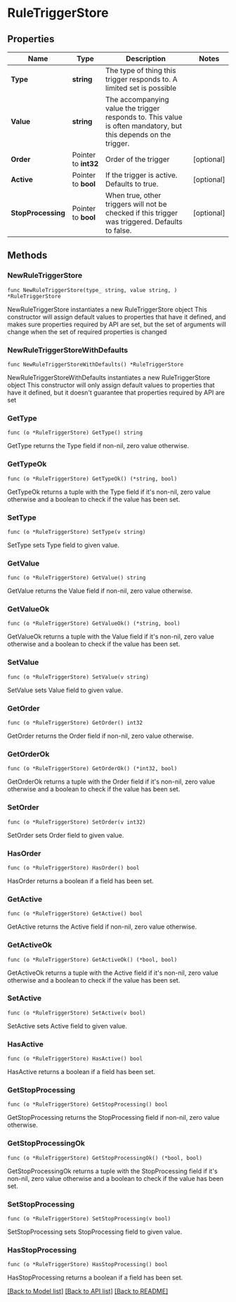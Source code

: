 # RuleTriggerStore

## Properties

Name | Type | Description | Notes
------------ | ------------- | ------------- | -------------
**Type** | **string** | The type of thing this trigger responds to. A limited set is possible | 
**Value** | **string** | The accompanying value the trigger responds to. This value is often mandatory, but this depends on the trigger. | 
**Order** | Pointer to **int32** | Order of the trigger | [optional] 
**Active** | Pointer to **bool** | If the trigger is active. Defaults to true. | [optional] 
**StopProcessing** | Pointer to **bool** | When true, other triggers will not be checked if this trigger was triggered. Defaults to false. | [optional] 

## Methods

### NewRuleTriggerStore

`func NewRuleTriggerStore(type_ string, value string, ) *RuleTriggerStore`

NewRuleTriggerStore instantiates a new RuleTriggerStore object
This constructor will assign default values to properties that have it defined,
and makes sure properties required by API are set, but the set of arguments
will change when the set of required properties is changed

### NewRuleTriggerStoreWithDefaults

`func NewRuleTriggerStoreWithDefaults() *RuleTriggerStore`

NewRuleTriggerStoreWithDefaults instantiates a new RuleTriggerStore object
This constructor will only assign default values to properties that have it defined,
but it doesn't guarantee that properties required by API are set

### GetType

`func (o *RuleTriggerStore) GetType() string`

GetType returns the Type field if non-nil, zero value otherwise.

### GetTypeOk

`func (o *RuleTriggerStore) GetTypeOk() (*string, bool)`

GetTypeOk returns a tuple with the Type field if it's non-nil, zero value otherwise
and a boolean to check if the value has been set.

### SetType

`func (o *RuleTriggerStore) SetType(v string)`

SetType sets Type field to given value.


### GetValue

`func (o *RuleTriggerStore) GetValue() string`

GetValue returns the Value field if non-nil, zero value otherwise.

### GetValueOk

`func (o *RuleTriggerStore) GetValueOk() (*string, bool)`

GetValueOk returns a tuple with the Value field if it's non-nil, zero value otherwise
and a boolean to check if the value has been set.

### SetValue

`func (o *RuleTriggerStore) SetValue(v string)`

SetValue sets Value field to given value.


### GetOrder

`func (o *RuleTriggerStore) GetOrder() int32`

GetOrder returns the Order field if non-nil, zero value otherwise.

### GetOrderOk

`func (o *RuleTriggerStore) GetOrderOk() (*int32, bool)`

GetOrderOk returns a tuple with the Order field if it's non-nil, zero value otherwise
and a boolean to check if the value has been set.

### SetOrder

`func (o *RuleTriggerStore) SetOrder(v int32)`

SetOrder sets Order field to given value.

### HasOrder

`func (o *RuleTriggerStore) HasOrder() bool`

HasOrder returns a boolean if a field has been set.

### GetActive

`func (o *RuleTriggerStore) GetActive() bool`

GetActive returns the Active field if non-nil, zero value otherwise.

### GetActiveOk

`func (o *RuleTriggerStore) GetActiveOk() (*bool, bool)`

GetActiveOk returns a tuple with the Active field if it's non-nil, zero value otherwise
and a boolean to check if the value has been set.

### SetActive

`func (o *RuleTriggerStore) SetActive(v bool)`

SetActive sets Active field to given value.

### HasActive

`func (o *RuleTriggerStore) HasActive() bool`

HasActive returns a boolean if a field has been set.

### GetStopProcessing

`func (o *RuleTriggerStore) GetStopProcessing() bool`

GetStopProcessing returns the StopProcessing field if non-nil, zero value otherwise.

### GetStopProcessingOk

`func (o *RuleTriggerStore) GetStopProcessingOk() (*bool, bool)`

GetStopProcessingOk returns a tuple with the StopProcessing field if it's non-nil, zero value otherwise
and a boolean to check if the value has been set.

### SetStopProcessing

`func (o *RuleTriggerStore) SetStopProcessing(v bool)`

SetStopProcessing sets StopProcessing field to given value.

### HasStopProcessing

`func (o *RuleTriggerStore) HasStopProcessing() bool`

HasStopProcessing returns a boolean if a field has been set.


[[Back to Model list]](../README.md#documentation-for-models) [[Back to API list]](../README.md#documentation-for-api-endpoints) [[Back to README]](../README.md)


